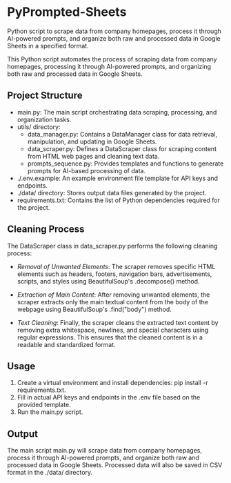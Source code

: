 # PyPrompted-Sheets
Python script to scrape data from company homepages, process it through AI-powered prompts, and organize both raw and processed data in Google Sheets in a specified format.

This Python script automates the process of scraping data from company homepages, processing it through AI-powered prompts, and organizing both raw and processed data in Google Sheets.

## Project Structure

- main.py: The main script orchestrating data scraping, processing, and organization tasks.
- utils/ directory:
    - data_manager.py: Contains a DataManager class for data retrieval, manipulation, and updating in Google Sheets.
    - data_scraper.py: Defines a DataScraper class for scraping content from HTML web pages and cleaning text data.
    - prompts_sequence.py: Provides templates and functions to generate prompts for AI-based processing of data.
- ./.env.example: An example environment file template for API keys and endpoints.
- ./data/ directory: Stores output data files generated by the project.
- requirements.txt: Contains the list of Python dependencies required for the project.

## Cleaning Process

The DataScraper class in data_scraper.py performs the following cleaning process:

- *Removal of Unwanted Elements*: The scraper removes specific HTML elements such as headers, footers, navigation bars, advertisements, scripts, and styles using BeautifulSoup's .decompose() method.
  
- *Extraction of Main Content*: After removing unwanted elements, the scraper extracts only the main textual content from the body of the webpage using BeautifulSoup's .find("body") method.

- *Text Cleaning*: Finally, the scraper cleans the extracted text content by removing extra whitespace, newlines, and special characters using regular expressions. This ensures that the cleaned content is in a readable and standardized format.

## Usage

1. Create a virtual environment and install dependencies: pip install -r requirements.txt.
2. Fill in actual API keys and endpoints in the .env file based on the provided template.
3. Run the main.py script.

## Output

The main script main.py will scrape data from company homepages, process it through AI-powered prompts, and organize both raw and processed data in Google Sheets. Processed data will also be saved in CSV format in the ./data/ directory.
